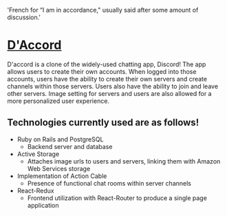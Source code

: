 'French for “I am in accordance," usually said after some amount of discussion.'

# [D'Accord](https://daccord-app.herokuapp.com/)

D'accord is a clone of the widely-used chatting app, Discord! The app allows users to create their own accounts. When logged into those accounts, users have the ability to create their own servers and create channels within those servers. Users also have the ability to join and leave other servers. Image setting for servers and users are also allowed for a more personalized user experience.

## Technologies currently used are as follows! 

- Ruby on Rails and PostgreSQL
    - Backend server and database
- Active Storage
    - Attaches image urls to users and servers, linking them with Amazon Web Services storage
- Implementation of Action Cable 
    - Presence of functional chat rooms within server channels
- React-Redux
    - Frontend utilization with React-Router to produce a single page application


